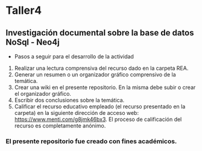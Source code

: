 # Taller4

## Investigación documental sobre la base de datos NoSql - Neo4j

* Pasos a seguir para el desarrollo de la actividad

1. Realizar una lectura comprensiva del recurso dado en la carpeta REA.
2. Generar un resumen o un organizador gráfico comprensivo de la temática.
3. Crear una wiki en el presente repositorio. En la misma debe subir o crear el organizador gráfico.
4. Escribir dos conclusiones sobre la temática.
5. Calificar el recurso educativo empleado (el recurso presentado en la carpeta) en la siguiente dirección de acceso web: https://www.menti.com/g8jmk46bx3. El proceso de calificación del recurso es completamente anónimo.

### El presente repositorio fue creado con fines académicos.

